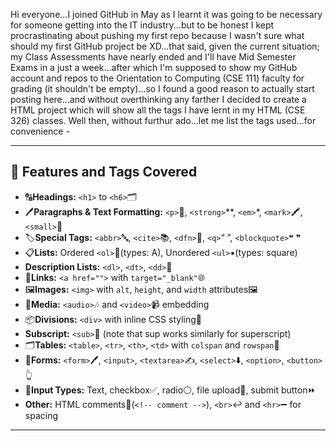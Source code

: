 Hi everyone...I joined GitHub in May as I learnt it was going to be necessary for someone getting into the IT industry...but to be honest I kept procrastinating about pushing my first repo because I wasn't sure what should my first GitHub project be XD...that said, given the current situation; my Class Assessments have nearly ended and I'll have Mid Semester Exams in a just a week...after which I'm supposed to show my GitHub account and repos to the Orientation to Computing (CSE 111) faculty for grading (it shouldn't be empty)...so I found a good reason to actually start posting here...and without overthinking any farther I decided to create a HTML project which will show all the tags I have lernt in my HTML (CSE 326) classes. Well then, without furthur ado...let me list the tags used...for convenience -

---

## 📝 Features and Tags Covered

- 🔠**Headings:** `<h1>` to `<h6>`🗂️
- 🖊️**Paragraphs & Text Formatting:** `<p>`📄, `<strong>`**, `<em>`*, `<mark>`🖍️, `<small>`🔎 
- 🏷️**Special Tags:** `<abbr>`🔤, `<cite>`📚, `<dfn>`📖, `<q>`“ ”, `<blockquote>`❝ ❞  
- 📋**Lists:** Ordered `<ol>`🔢(types: A), Unordered `<ul>`▪️(types: square)  
- **Description Lists:** `<dl>`, `<dt>`, `<dd>`📝  
- 🔗**Links:** `<a href="">` with `target="_blank"`🌐 
- 🖼️**Images:** `<img>` with `alt`, `height`, and `width` attributes🖼️ 
- 🎵**Media:** `<audio>`🎶 and `<video>`📹 embedding  
- 📦**Divisions:** `<div>` with inline CSS styling🎨 
- **Subscript:** `<sub>`🔬  (note that sup works similarly for superscript)
- 🗂️**Tables:** `<table>`, `<tr>`, `<th>`, `<td>` with `colspan` and `rowspan`🧮 
- 📝**Forms:** `<form>`🖊️, `<input>`, `<textarea>`✍️, `<select>`⬇️, `<option>`, `<button>`👆 
- 💬**Input Types:** Text, checkbox✅, radio⚪, file upload📁, submit button⏩ 
- **Other:** HTML comments💬(`<!-- comment -->`), `<br>`↩️ and `<hr>`➖ for spacing  

---
